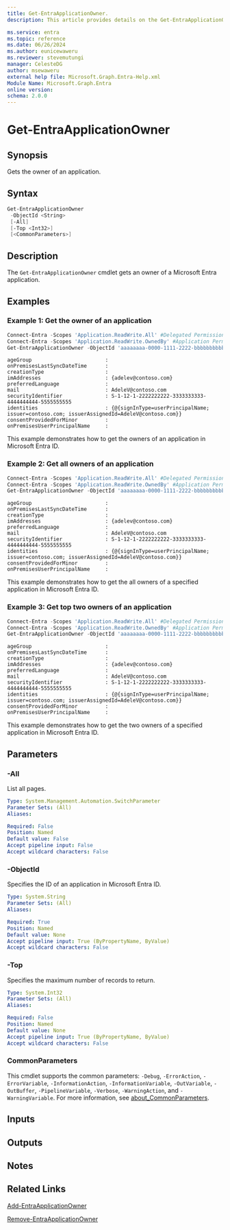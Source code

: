 ```yaml
---
title: Get-EntraApplicationOwner.
description: This article provides details on the Get-EntraApplicationOwner command.

ms.service: entra
ms.topic: reference
ms.date: 06/26/2024
ms.author: eunicewaweru
ms.reviewer: stevemutungi
manager: CelesteDG
author: msewaweru
external help file: Microsoft.Graph.Entra-Help.xml
Module Name: Microsoft.Graph.Entra
online version:
schema: 2.0.0
---
```


# Get-EntraApplicationOwner

## Synopsis

Gets the owner of an application.

## Syntax

```powershell
Get-EntraApplicationOwner 
 -ObjectId <String> 
 [-All] 
 [-Top <Int32>] 
 [<CommonParameters>]
```

## Description

The `Get-EntraApplicationOwner` cmdlet gets an owner of a Microsoft Entra application.

## Examples

### Example 1: Get the owner of an application

```powershell
Connect-Entra -Scopes 'Application.ReadWrite.All' #Delegated Permission
Connect-Entra -Scopes 'Application.ReadWrite.OwnedBy' #Application Permission
Get-EntraApplicationOwner -ObjectId 'aaaaaaaa-0000-1111-2222-bbbbbbbbbbbb'
```

```output
ageGroup                        :
onPremisesLastSyncDateTime      :
creationType                    :
imAddresses                     : {adelev@contoso.com}
preferredLanguage               :
mail                            : AdeleV@contoso.com
securityIdentifier              : S-1-12-1-2222222222-3333333333-4444444444-5555555555
identities                      : {@{signInType=userPrincipalName; issuer=contoso.com; issuerAssignedId=AdeleV@contoso.com}}
consentProvidedForMinor         :
onPremisesUserPrincipalName     :
```

This example demonstrates how to get the owners of an application in Microsoft Entra ID.

### Example 2: Get all owners of an application

```powershell
Connect-Entra -Scopes 'Application.ReadWrite.All' #Delegated Permission
Connect-Entra -Scopes 'Application.ReadWrite.OwnedBy' #Application Permission
Get-EntraApplicationOwner -ObjectId 'aaaaaaaa-0000-1111-2222-bbbbbbbbbbbb' -All
```

```output
ageGroup                        :
onPremisesLastSyncDateTime      :
creationType                    :
imAddresses                     : {adelev@contoso.com}
preferredLanguage               :
mail                            : AdeleV@contoso.com
securityIdentifier              : S-1-12-1-2222222222-3333333333-4444444444-5555555555
identities                      : {@{signInType=userPrincipalName; issuer=contoso.com; issuerAssignedId=AdeleV@contoso.com}}
consentProvidedForMinor         :
onPremisesUserPrincipalName     :
```

This example demonstrates how to get the all owners of a specified application in Microsoft Entra ID.

### Example 3: Get top two owners of an application

```powershell
Connect-Entra -Scopes 'Application.ReadWrite.All' #Delegated Permission
Connect-Entra -Scopes 'Application.ReadWrite.OwnedBy' #Application Permission
Get-EntraApplicationOwner -ObjectId 'aaaaaaaa-0000-1111-2222-bbbbbbbbbbbb' -Top 2
```

```output
ageGroup                        :
onPremisesLastSyncDateTime      :
creationType                    :
imAddresses                     : {adelev@contoso.com}
preferredLanguage               :
mail                            : AdeleV@contoso.com
securityIdentifier              : S-1-12-1-2222222222-3333333333-4444444444-5555555555
identities                      : {@{signInType=userPrincipalName; issuer=contoso.com; issuerAssignedId=AdeleV@contoso.com}}
consentProvidedForMinor         :
onPremisesUserPrincipalName     :
```

This example demonstrates how to get the two owners of a specified application in Microsoft Entra ID.

## Parameters

### -All

List all pages.

```yaml
Type: System.Management.Automation.SwitchParameter
Parameter Sets: (All)
Aliases:

Required: False
Position: Named
Default value: False
Accept pipeline input: False
Accept wildcard characters: False
```

### -ObjectId

Specifies the ID of an application in Microsoft Entra ID.

```yaml
Type: System.String
Parameter Sets: (All)
Aliases:

Required: True
Position: Named
Default value: None
Accept pipeline input: True (ByPropertyName, ByValue)
Accept wildcard characters: False
```

### -Top

Specifies the maximum number of records to return.

```yaml
Type: System.Int32
Parameter Sets: (All)
Aliases:

Required: False
Position: Named
Default value: None
Accept pipeline input: True (ByPropertyName, ByValue)
Accept wildcard characters: False
```

### CommonParameters

This cmdlet supports the common parameters: `-Debug`, `-ErrorAction`, `-ErrorVariable`, `-InformationAction`, `-InformationVariable`, `-OutVariable`, `-OutBuffer`, `-PipelineVariable`, `-Verbose`, `-WarningAction`, and `-WarningVariable`. For more information, see [about_CommonParameters](https://go.microsoft.com/fwlink/?LinkID=113216).

## Inputs

## Outputs

## Notes

## Related Links

[Add-EntraApplicationOwner](Add-EntraApplicationOwner.md)

[Remove-EntraApplicationOwner](Remove-EntraApplicationOwner.md)
